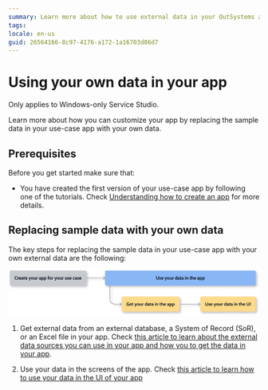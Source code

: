 ```yaml
---
summary: Learn more about how to use external data in your OutSystems applications. This article summarizes ways to use external data with OutSystems.
tags:
locale: en-us
guid: 26564166-8c97-4176-a172-1a16703d86d7
---
```


# Using your own data in your app

<div class="info" markdown="1">

Only applies to Windows-only Service Studio.

</div>

Learn more about how you can customize your app by replacing the sample data in your use-case app with your own data.

## Prerequisites

Before you get started make sure that:

* You have created the first version of your use-case app by following one of the tutorials. Check [Understanding how to create an app](understand-create-app.md) for more details.

## Replacing sample data with your own data

The key steps for replacing the sample data in your use-case app with your own external data are the following:

![Process overview for replacing sample data with your own data](images/use-data-diag.png)

1. Get external data from an external database, a System of Record (SoR), or an Excel file in your app. Check [this article to learn about the external data sources you can use in your app and how you to get the data in your app](get-external-data.md).

1. Use your data in the screens of the app. Check [this article to learn how to use your data in the UI of your app](replace-data-sauce.md)
